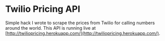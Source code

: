 # Twilio Pricing API

Simple hack I wrote to scrape the prices from Twilio for calling numbers around the world. This API is running live at [http://twiliopricing.herokuapp.com/](http://twiliopricing.herokuapp.com/).
